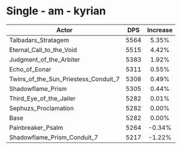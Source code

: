 # Single - am - kyrian
| Actor | DPS | Increase |
|---|:---:|:---:|
|Talbadars_Stratagem|5564|5.35%|
|Eternal_Call_to_the_Void|5515|4.42%|
|Judgment_of_the_Arbiter|5383|1.92%|
|Echo_of_Eonar|5311|0.55%|
|Twins_of_the_Sun_Priestess_Conduit_7|5308|0.49%|
|Shadowflame_Prism|5305|0.44%|
|Third_Eye_of_the_Jailer|5282|0.01%|
|Sephuzs_Proclamation|5282|0.00%|
|Base|5282|0.00%|
|Painbreaker_Psalm|5264|-0.34%|
|Shadowflame_Prism_Conduit_7|5217|-1.22%|
